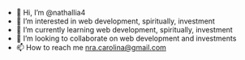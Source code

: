 - 👋 Hi, I’m @nathallia4
- 👀 I’m interested in web development, spiritually, investment
- 🌱 I’m currently learning web development, spiritually, investment
- 💞️ I’m looking to collaborate on web development and investments
- 📫 How to reach me nra.carolina@gmail.com

<!---
nathallia4/nathallia4 is a ✨ special ✨ repository because its `README.md` (this file) appears on your GitHub profile.
You can click the Preview link to take a look at your changes.
--->

